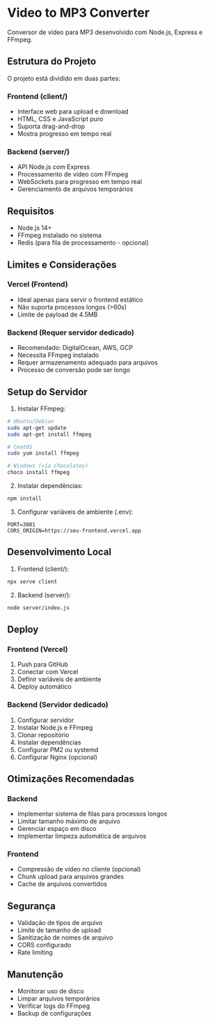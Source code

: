 # Video to MP3 Converter

Conversor de vídeo para MP3 desenvolvido com Node.js, Express e FFmpeg.

## Estrutura do Projeto

O projeto está dividido em duas partes:

### Frontend (client/)
- Interface web para upload e download
- HTML, CSS e JavaScript puro
- Suporta drag-and-drop
- Mostra progresso em tempo real

### Backend (server/)
- API Node.js com Express
- Processamento de vídeo com FFmpeg
- WebSockets para progresso em tempo real
- Gerenciamento de arquivos temporários

## Requisitos

- Node.js 14+
- FFmpeg instalado no sistema
- Redis (para fila de processamento - opcional)

## Limites e Considerações

### Vercel (Frontend)
- Ideal apenas para servir o frontend estático
- Não suporta processos longos (>60s)
- Limite de payload de 4.5MB

### Backend (Requer servidor dedicado)
- Recomendado: DigitalOcean, AWS, GCP
- Necessita FFmpeg instalado
- Requer armazenamento adequado para arquivos
- Processo de conversão pode ser longo

## Setup do Servidor

1. Instalar FFmpeg:
```bash
# Ubuntu/Debian
sudo apt-get update
sudo apt-get install ffmpeg

# CentOS
sudo yum install ffmpeg

# Windows (via Chocolatey)
choco install ffmpeg
```

2. Instalar dependências:
```bash
npm install
```

3. Configurar variáveis de ambiente (.env):
```
PORT=3001
CORS_ORIGIN=https://seu-frontend.vercel.app
```

## Desenvolvimento Local

1. Frontend (client/):
```bash
npx serve client
```

2. Backend (server/):
```bash
node server/index.js
```

## Deploy

### Frontend (Vercel)
1. Push para GitHub
2. Conectar com Vercel
3. Definir variáveis de ambiente
4. Deploy automático

### Backend (Servidor dedicado)
1. Configurar servidor
2. Instalar Node.js e FFmpeg
3. Clonar repositório
4. Instalar dependências
5. Configurar PM2 ou systemd
6. Configurar Nginx (opcional)

## Otimizações Recomendadas

### Backend
- Implementar sistema de filas para processos longos
- Limitar tamanho máximo de arquivo
- Gerenciar espaço em disco
- Implementar limpeza automática de arquivos

### Frontend
- Compressão de vídeo no cliente (opcional)
- Chunk upload para arquivos grandes
- Cache de arquivos convertidos

## Segurança

- Validação de tipos de arquivo
- Limite de tamanho de upload
- Sanitização de nomes de arquivo
- CORS configurado
- Rate limiting

## Manutenção

- Monitorar uso de disco
- Limpar arquivos temporários
- Verificar logs do FFmpeg
- Backup de configurações